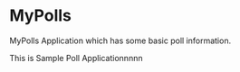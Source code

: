 # MyPolls
MyPolls Application which has some basic poll information.

This is Sample Poll Applicationnnnn

